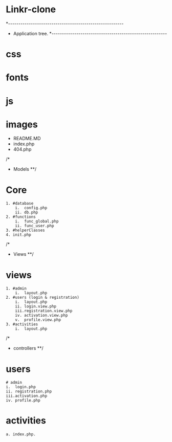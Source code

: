 # Linkr-clone
*--------------------------------------------------------
* Application tree.
*--------------------------------------------------------
# css
# fonts
# js
# images

* README.MD
* index.php
* 404.php




/*
* Models
**/
# Core
 	1. #database
		i. 	config.php
		ii. db.php
	2. #functions
		i.  func_global.php
		ii. func_user.php
	3. #helperClasses
	4. init.php




/*
* Views
**/
# views
	1. #admin
		i.  layout.php
	2. #users (login & registration)
		i.  layout.php
		ii. login.view.php
		iii.registration.view.php
		iv. activation.view.php
		v. 	profile.view.php
	3. #activities
		i. 	layout.php





/*
* controllers
**/
# users
	# admin
	i. 	login.php
	ii. registration.php
	iii.activation.php
	iv. profile.php
# activities
	a. index.php.